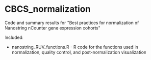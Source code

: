 # CBCS_normalization
Code and summary results for "Best practices for normalization of Nanostring nCounter gene expression cohorts"

Included:

- nanostring_RUV_functions.R - R code for the functions used in normalization, quality control, and post-normalization visualization
